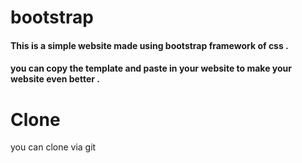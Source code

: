 # bootstrap
#### This is a simple website made using bootstrap framework of css .
#### you can copy the template and paste in your website to make your website even better . 

# Clone
you can clone via git 
